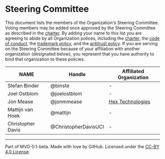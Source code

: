 # Steering Committee

This document lists the members of the Organization's Steering Committee. Voting members may be added once approved by the Steering Committee as described in the [charter](./CHARTER.md). By adding your name to this list you are agreeing to abide by all Organization polices, including the [charter](./CHARTER.md), the [code of conduct](./CODE-OF-CONDUCT.md), the [trademark policy](./TRADEMARKS.md), and the [antitrust policy](./ANTITRUST.md). If you are serving on the Steering Committee because of your affiliation with another organization (designated below), you represent that you have authority to bind that organization to these policies.

| **NAME** | **Handle** | **Affiliated Organization** |
| --- | --- | --- |
| Stefan Binder | @binste | - |
| Joel Ostblom | @joelostblom  | - |
| Jon Mease | @jonmmease | [Hex Technologies](https://hex.tech/) |
| Mattijn van Hoek | @mattijn | - |
| Christopher Davis | @ChristopherDavisUCI | - |

---
Part of MVG-0.1-beta.
Made with love by GitHub. Licensed under the [CC-BY 4.0 License](https://creativecommons.org/licenses/by-sa/4.0/).
